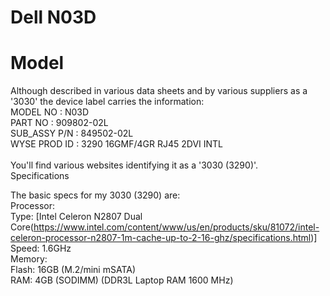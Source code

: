 # Dell N03D

# Model

Although described in various data sheets and by various suppliers as a '3030' the device label carries the information:</br>
MODEL NO	:	N03D</br>
PART NO	:	909802-02L</br>
SUB_ASSY P/N	:	849502-02L</br>
WYSE PROD ID	:	3290 16GMF/4GR RJ45 2DVI INTL</br>
</br>
You'll find various websites identifying it as a '3030 (3290)'.</br>
Specifications</br>

The basic specs for my 3030 (3290) are:</br>
Processor:</br>
  Type: [Intel Celeron N2807 Dual Core(https://www.intel.com/content/www/us/en/products/sku/81072/intel-celeron-processor-n2807-1m-cache-up-to-2-16-ghz/specifications.html)]
  Speed: 1.6GHz</br>
Memory:</br>
  Flash: 16GB (M.2/mini mSATA)</br>
  RAM: 4GB (SODIMM) (DDR3L Laptop RAM 1600 MHz)</br>
